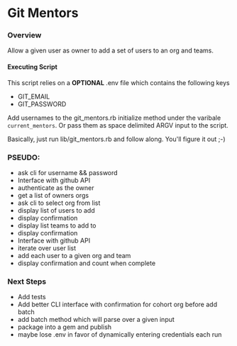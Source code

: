 # Git Mentors

### Overview

Allow a given user as owner to add a set of users to an org and teams.

#### Executing Script
This script relies on a __OPTIONAL__ .env file which contains the following keys
- GIT_EMAIL
- GIT_PASSWORD

Add usernames to the git_mentors.rb initialize method under the varibale `current_mentors`.
Or pass them as space delimited ARGV input to the script.

Basically, just run lib/git_mentors.rb and follow along. You'll figure it out ;-)


### PSEUDO:

- ask cli for username && password
- Interface with github API
- authenticate as the owner
- get a list of owners orgs
- ask cli to select org from list
- display list of users to add
- display confirmation
- display list teams to add to
- display confirmation
- Interface with github API
- iterate over user list
- add each user to a given org and team
- display confirmation and count when complete

### Next Steps
- Add tests
- Add better CLI interface with confirmation for cohort org before add batch
- add batch method which will parse over a given input
- package into a gem and publish
- maybe lose .env in favor of dynamically entering credentials each run

